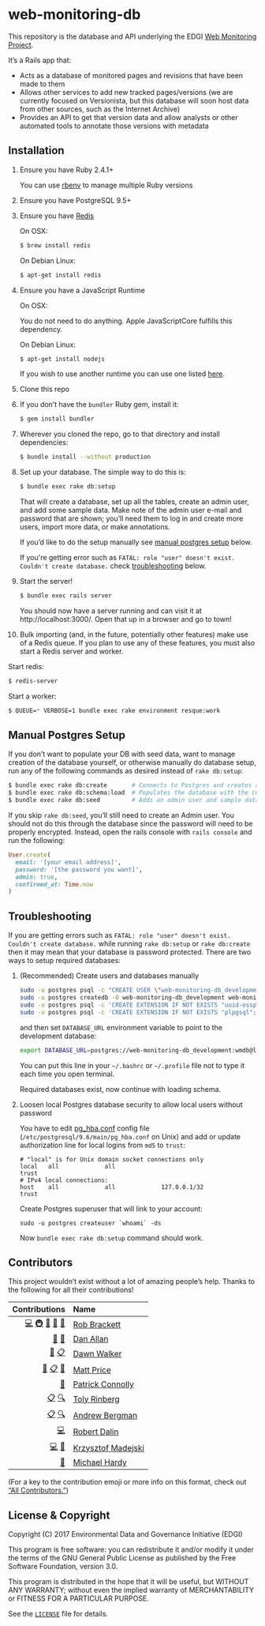 # web-monitoring-db

This repository is the database and API underlying the EDGI [Web Monitoring Project](https://github.com/edgi-govdata-archiving/web-monitoring).

It’s a Rails app that:

- Acts as a database of monitored pages and revisions that have been made to them
- Allows other services to add new tracked pages/versions (we are currently focused on Versionista, but this database will soon host data from other sources, such as the Internet Archive)
- Provides an API to get that version data and allow analysts or other automated tools to annotate those versions with metadata


## Installation

1. Ensure you have Ruby 2.4.1+

   You can use [rbenv](https://github.com/rbenv/rbenv) to manage multiple Ruby versions

2. Ensure you have PostgreSQL 9.5+
3. Ensure you have [Redis](https://redis.io)

    On OSX:

    ```sh
    $ brew install redis
    ```

    On Debian Linux:

    ```sh
    $ apt-get install redis
    ```

4. Ensure you have a JavaScript Runtime

    On OSX:

    You do not need to do anything.  Apple JavaScriptCore fulfills this dependency.

    On Debian Linux:
    
    ```sh
    $ apt-get install nodejs
    ```
    If you wish to use another runtime you can use one listed [here](https://github.com/rails/execjs/blob/master/README.md).

5. Clone this repo
6. If you don’t have the `bundler` Ruby gem, install it:

    ```sh
    $ gem install bundler
    ```

7. Wherever you cloned the repo, go to that directory and install dependencies:

    ```sh
    $ bundle install --without production
    ```

8. Set up your database. The simple way to do this is:

    ```sh
    $ bundle exec rake db:setup
    ```

    That will create a database, set up all the tables, create an admin user, and add some sample data. Make note of the admin user e-mail and password that are shown; you’ll need them to log in and create more users, import more data, or make annotations.

    If you’d like to do the setup manually see [manual postgres setup](#manual-postgres-setup) below.
    
    If you're getting error such as `FATAL: role "user" doesn't exist. Couldn't create database.` check [troubleshooting](#troubleshooting) below. 

9. Start the server!

    ```sh
    $ bundle exec rails server
    ```

    You should now have a server running and can visit it at http://localhost:3000/. Open that up in a browser and go to town!

10. Bulk importing (and, in the future, potentially other features) make use of a
   Redis queue. If you plan to use any of these features, you must also start a
   Redis server and worker.

   Start redis:

   ```sh
   $ redis-server
   ```

   Start a worker:

   ```sh
   $ QUEUE=* VERBOSE=1 bundle exec rake environment resque:work
   ```

## Manual Postgres Setup

If you don’t want to populate your DB with seed data, want to manage creation of the database yourself, or otherwise manually do database setup, run any of the following commands as desired instead of `rake db:setup`:

```sh
$ bundle exec rake db:create       # Connects to Postgres and creates a new database
$ bundle exec rake db:schema:load  # Populates the database with the current schema
$ bundle exec rake db:seed         # Adds an admin user and sample data
```

If you skip `rake db:seed`, you’ll still need to create an Admin user. You should not do this through the database since the password will need to be properly encrypted. Instead, open the rails console with `rails console` and run the following:

```ruby
User.create(
  email: '[your email address]',
  password: '[the password you want]',
  admin: true,
  confirmed_at: Time.now
)
```

## Troubleshooting

If you are getting errors such as `FATAL: role "user" doesn't exist. Couldn't create database.` while running `rake db:setup` or `rake db:create` then it may mean that your database is password protected. There are two ways to setup required databases:
    
1. (Recommended) Create users and databases manually

    ```sh
    sudo -u postgres psql -c "CREATE USER \"web-monitoring-db_development\" WITH PASSWORD 'wmdb';"
    sudo -u postgres createdb -O web-monitoring-db_development web-monitoring-db_development -E utf-8
    sudo -u postgres psql -c 'CREATE EXTENSION IF NOT EXISTS "uuid-ossp";' web-monitoring-db_development
    sudo -u postgres psql -c 'CREATE EXTENSION IF NOT EXISTS "plpgsql";' web-monitoring-db_development
    ```
    
    and then set `DATABASE_URL` environment variable to point to the development database:
     
    ```sh
    export DATABASE_URL=postgres://web-monitoring-db_development:wmdb@localhost/web-monitoring-db_development
    ```
    
    You can put this line in your `~/.bashrc` or `~/.profile` file not to type it each time you open terminal. 
    
    Required databases exist, now continue with loading schema.

2. Loosen local Postgres database security to allow local users without password

    You have to edit [pg_hba.conf](https://www.postgresql.org/docs/9.6/static/auth-pg-hba-conf.html) config file (`/etc/postgresql/9.6/main/pg_hba.conf` on Unix) and add or update authorization line for local logins from `md5` to `trust`:
    
    ```
    # "local" is for Unix domain socket connections only
    local   all             all                                     trust
    # IPv4 local connections:
    host    all             all             127.0.0.1/32            trust
    ```   
    
    Create Postgres superuser that will link to your account:
    ```
    sudo -u postgres createuser `whoami` -ds
    ```
    
    Now `bundle exec rake db:setup` command should work.

## Contributors

This project wouldn’t exist without a lot of amazing people’s help. Thanks to the following for all their contributions!

<!-- ALL-CONTRIBUTORS-LIST:START -->
| Contributions | Name |
| ----: | :---- |
| [💻](# "Code") [🚇](# "Infrastructure") [📖](# "Documentation") [💬](# "Answering Questions") [👀](# "Reviewer") | [Rob Brackett](https://github.com/Mr0grog) |
| [📖](# "Documentation") [👀](# "Reviewer") | [Dan Allan](https://github.com/danielballan) |
| [📖](# "Documentation") [📋](# "Organizer") | [Dawn Walker](https://github.com/dcwalk) |
| [📖](# "Documentation") [📋](# "Organizer") [📢](# "Talks") | [Matt Price](https://github.com/titaniumbones) |
| [📖](# "Documentation") | [Patrick Connolly](https://github.com/patcon) |
| [📋](# "Organizer") [🔍](# "Funding/Grant Finder") | [Toly Rinberg](https://github.com/trinberg) |
| [📋](# "Organizer") [🔍](# "Funding/Grant Finder") | [Andrew Bergman](https://github.com/ambergman) |
| [💻](# "Code") | [Robert Dalin](https://github.com/rdalin82) |
| [💻](# "Code") [📖](# "Documentation") | [Krzysztof Madejski](https://github.com/KrzysztofMadejski) |
| [📖](# "Documentation") | [Michael Hardy](https://github.com/michardy) |
<!-- ALL-CONTRIBUTORS-LIST:END -->

(For a key to the contribution emoji or more info on this format, check out [“All Contributors.”](https://github.com/kentcdodds/all-contributors))


## License & Copyright

Copyright (C) 2017 Environmental Data and Governance Initiative (EDGI)

This program is free software: you can redistribute it and/or modify it under the terms of the GNU General Public License as published by the Free Software Foundation, version 3.0.

This program is distributed in the hope that it will be useful, but WITHOUT ANY WARRANTY; without even the implied warranty of MERCHANTABILITY or FITNESS FOR A PARTICULAR PURPOSE.

See the [`LICENSE`](https://github.com/edgi-govdata-archiving/webpage-versions-db/blob/master/LICENSE) file for details.
